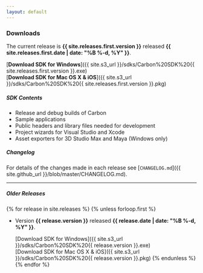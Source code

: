 ```yaml
---
layout: default
---
```

### Downloads

The current release is **{{ site.releases.first.version }}** released **{{ site.releases.first.date | date: "%B %-d, %Y" }}**.

[**Download SDK for Windows**]({{ site.s3_url }}/sdks/Carbon%20SDK%20{{ site.releases.first.version }}.exe)  
[**Download SDK for Mac OS X & iOS**]({{ site.s3_url }}/sdks/Carbon%20SDK%20{{ site.releases.first.version }}.pkg)

##### SDK Contents

- Release and debug builds of Carbon
- Sample applications
- Public headers and library files needed for development
- Project wizards for Visual Studio and Xcode
- Asset exporters for 3D Studio Max and Maya (Windows only)

##### Changelog

For details of the changes made in each release see [`CHANGELOG.md`]({{ site.github_url }}/blob/master/CHANGELOG.md).

---

##### Older Releases

{% for release in site.releases %}
  {% unless forloop.first %}
* Version **{{ release.version }}** released **{{ release.date | date: "%B %-d, %Y" }}**.  

  [Download SDK for Windows]({{ site.s3_url }}/sdks/Carbon%20SDK%20{{ release.version }}.exe)  
  [Download SDK for Mac OS X & iOS]({{ site.s3_url }}/sdks/Carbon%20SDK%20{{ release.version }}.pkg)
  {% endunless %}
{% endfor %}
